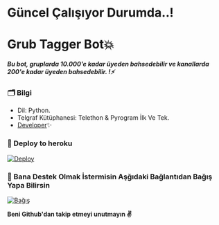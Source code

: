 # Güncel Çalışıyor Durumda..!

# Grub Tagger Bot💥
_**Bu bot, gruplarda 10.000'e kadar üyeden bahsedebilir ve kanallarda 200'e kadar üyeden bahsedebilir. !⚡️**_

### 🗂 Bilgi
- Dil: Python.
- Telgraf Kütüphanesi: Telethon & Pyrogram İlk Ve Tek.
- [Developer](https://t.me/SakirBey2)✨

### 🚀 Deploy to heroku
[![Deploy](https://www.herokucdn.com/deploy/button.svg)](https://heroku.com/deploy?template=https://github.com/alihqn11/tagger)

### 🎯 Bana Destek Olmak İstermisin Aşğıdaki Bağlantıdan Bağış Yapa Bilirsin

[![Bağış](https://cdn.webrazzi.com/uploads/2020/09/papara-983.png)](https://telegra.ph/Ba%C4%9F%C4%B1%C5%9F-04-29)

**Beni Github'dan takip etmeyi unutmayın ✌️**




